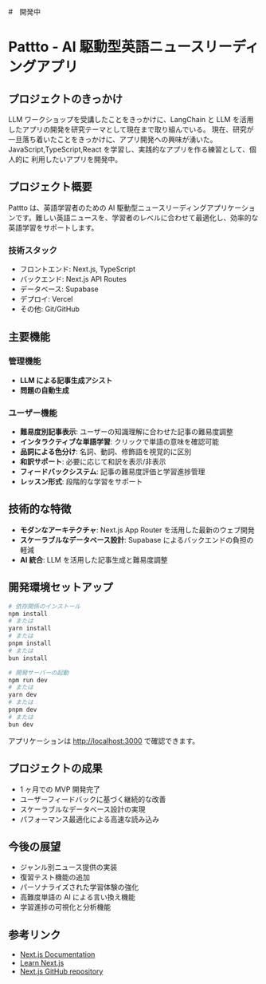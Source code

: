 #　開発中

# Pattto - AI 駆動型英語ニュースリーディングアプリ

## プロジェクトのきっかけ

LLM ワークショップを受講したことをきっかけに、LangChain と LLM を活用したアプリの開発を研究テーマとして現在まで取り組んでいる。
現在、研究が一旦落ち着いたことをきっかけに、アプリ開発への興味が湧いた。JavaScript,TypeScript,React を学習し、実践的なアプリを作る練習として、個人的に
利用したいアプリを開発中。

## プロジェクト概要

Pattto は、英語学習者のための AI 駆動型ニュースリーディングアプリケーションです。難しい英語ニュースを、学習者のレベルに合わせて最適化し、効率的な英語学習をサポートします。

### 技術スタック

- フロントエンド: Next.js, TypeScript
- バックエンド: Next.js API Routes
- データベース: Supabase
- デプロイ: Vercel
- その他: Git/GitHub

## 主要機能

### 管理機能

- **LLM による記事生成アシスト**
- **問題の自動生成**

### ユーザー機能

- **難易度別記事表示**: ユーザーの知識理解に合わせた記事の難易度調整
- **インタラクティブな単語学習**: クリックで単語の意味を確認可能
- **品詞による色分け**: 名詞、動詞、修飾語を視覚的に区別
- **和訳サポート**: 必要に応じて和訳を表示/非表示
- **フィードバックシステム**: 記事の難易度評価と学習進捗管理
- **レッスン形式**: 段階的な学習をサポート

## 技術的な特徴

- **モダンなアーキテクチャ**: Next.js App Router を活用した最新のウェブ開発
- **スケーラブルなデータベース設計**: Supabase によるバックエンドの負担の軽減
- **AI 統合**: LLM を活用した記事生成と難易度調整

## 開発環境セットアップ

```bash
# 依存関係のインストール
npm install
# または
yarn install
# または
pnpm install
# または
bun install

# 開発サーバーの起動
npm run dev
# または
yarn dev
# または
pnpm dev
# または
bun dev
```

アプリケーションは [http://localhost:3000](http://localhost:3000) で確認できます。

## プロジェクトの成果

- 1 ヶ月での MVP 開発完了
- ユーザーフィードバックに基づく継続的な改善
- スケーラブルなデータベース設計の実現
- パフォーマンス最適化による高速な読み込み

## 今後の展望

- ジャンル別ニュース提供の実装
- 復習テスト機能の追加
- パーソナライズされた学習体験の強化
- 高難度単語の AI による言い換え機能
- 学習進捗の可視化と分析機能

## 参考リンク

- [Next.js Documentation](https://nextjs.org/docs)
- [Learn Next.js](https://nextjs.org/learn)
- [Next.js GitHub repository](https://github.com/vercel/next.js)
